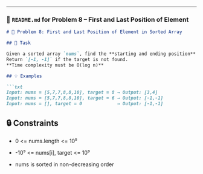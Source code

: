 
---

### 📄 `README.md` for **Problem 8 – First and Last Position of Element**

```markdown
# 🎯 Problem 8: First and Last Position of Element in Sorted Array

## 🧾 Task

Given a sorted array `nums`, find the **starting and ending position** of a given `target`.  
Return `[-1, -1]` if the target is not found.  
**Time complexity must be O(log n)**

## 💡 Examples

```txt
Input: nums = [5,7,7,8,8,10], target = 8 → Output: [3,4]
Input: nums = [5,7,7,8,8,10], target = 6 → Output: [-1,-1]
Input: nums = [], target = 0             → Output: [-1,-1]
```

## 🔒 Constraints

- 0 <= nums.length <= 10⁵

- -10⁹ <= nums[i], target <= 10⁹

- nums is sorted in non-decreasing order